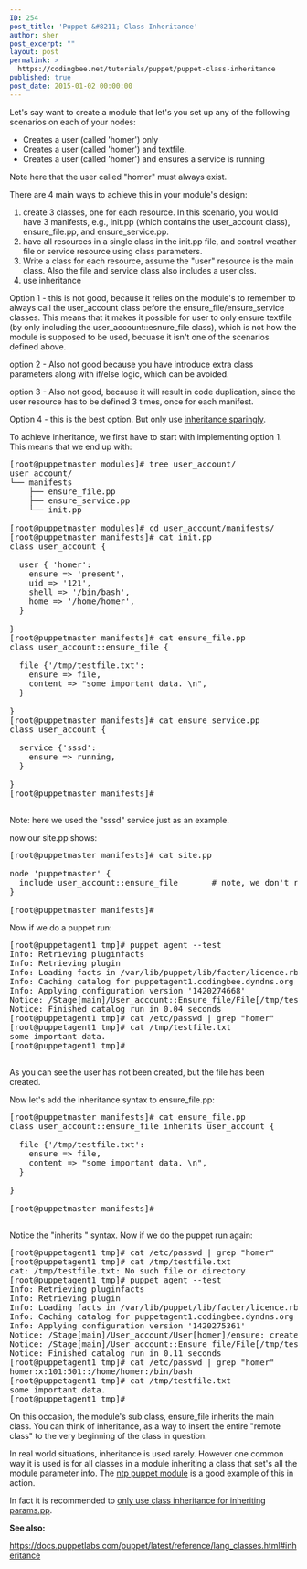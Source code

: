 ```yaml
---
ID: 254
post_title: 'Puppet &#8211; Class Inheritance'
author: sher
post_excerpt: ""
layout: post
permalink: >
  https://codingbee.net/tutorials/puppet/puppet-class-inheritance
published: true
post_date: 2015-01-02 00:00:00
---
```

Let's say want to create a module that let's you set up any of the following scenarios on each of your nodes:

<ul>
	<li>Creates a user (called 'homer') only</li>
	<li>Creates a user (called 'homer') and textfile. </li>
        <li>Creates a user (called 'homer') and ensures a service is running</li>
</ul>

Note here that the user called "homer" must always exist. 





There are 4 main ways to achieve this in your module's design:

<ol>
	<li>create 3 classes, one for each resource. In this scenario, you would have 3 manifests, e.g., init.pp (which contains the user_account class), ensure_file.pp, and ensure_service.pp.	</li>
	<li>have all resources in a single class in the init.pp file, and control weather file or service resource using class parameters.</li>
	<li>Write a class for each resource, assume the "user" resource is the main class. Also the file and service class also includes a user clss. </li>
	<li>use inheritance</li>
</ol>







Option 1 - this is not good, because it relies on the module's to remember to always call the user_account class before the ensure_file/ensure_service classes. This means that it makes it possible for user to only ensure textfile (by only including the user_account::esnure_file class), which is not how the module is supposed to be used, becuase it isn't one of the scenarios defined above. 

option 2 - Also not good because you have introduce extra class parameters along with if/else logic, which can be avoided. 

option 3 - Also not good, because it will result in code duplication, since the user resource has to be defined 3 times, once for each manifest.  

Option 4 - this is the best option. But only use <a href="https://docs.puppetlabs.com/puppet/latest/reference/lang_classes.fin">inheritance sparingly</a>. 

To achieve inheritance, we first have to start with implementing option 1. This means that we end up with:

<pre>
[root@puppetmaster modules]# tree user_account/
user_account/
└── manifests
    ├── ensure_file.pp
    ├── ensure_service.pp
    └── init.pp

[root@puppetmaster modules]# cd user_account/manifests/
[root@puppetmaster manifests]# cat init.pp 
class user_account {

  user { 'homer':
    ensure => 'present',
    uid => '121',
    shell => '/bin/bash',
    home => '/home/homer',
  }

}
[root@puppetmaster manifests]# cat ensure_file.pp 
class user_account::ensure_file {

  file {'/tmp/testfile.txt':
    ensure => file,
    content => "some important data. \n",
  }

}
[root@puppetmaster manifests]# cat ensure_service.pp 
class user_account {

  service {'sssd':
    ensure => running,
  }

}
[root@puppetmaster manifests]# 

</pre>

Note: here we used the "sssd" service just as an example. 

now our site.pp shows:

<pre>
[root@puppetmaster manifests]# cat site.pp 

node 'puppetmaster' {
  include user_account::ensure_file       # note, we don't reference the main class, only side one. 
}

[root@puppetmaster manifests]# 
</pre>

Now if we do a puppet run:

<pre>
[root@puppetagent1 tmp]# puppet agent --test
Info: Retrieving pluginfacts
Info: Retrieving plugin
Info: Loading facts in /var/lib/puppet/lib/facter/licence.rb
Info: Caching catalog for puppetagent1.codingbee.dyndns.org
Info: Applying configuration version '1420274668'
Notice: /Stage[main]/User_account::Ensure_file/File[/tmp/testfile.txt]/ensure: defined content as '{md5}171ec60a7385ef54e21ed94eeab21850'
Notice: Finished catalog run in 0.04 seconds
[root@puppetagent1 tmp]# cat /etc/passwd | grep "homer"
[root@puppetagent1 tmp]# cat /tmp/testfile.txt
some important data.
[root@puppetagent1 tmp]#

</pre>

As you can see the user has not been created, but the file has been created. 

Now let's add the inheritance syntax to ensure_file.pp:

<pre>
[root@puppetmaster manifests]# cat ensure_file.pp
class user_account::ensure_file inherits user_account {

  file {'/tmp/testfile.txt':
    ensure => file,
    content => "some important data. \n",
  }

}

[root@puppetmaster manifests]#

</pre>

Notice the "inherits <fqdn of class name>" syntax. Now if we do the puppet run again:

<pre>
[root@puppetagent1 tmp]# cat /etc/passwd | grep "homer"
[root@puppetagent1 tmp]# cat /tmp/testfile.txt
cat: /tmp/testfile.txt: No such file or directory
[root@puppetagent1 tmp]# puppet agent --test
Info: Retrieving pluginfacts
Info: Retrieving plugin
Info: Loading facts in /var/lib/puppet/lib/facter/licence.rb
Info: Caching catalog for puppetagent1.codingbee.dyndns.org
Info: Applying configuration version '1420275361'
Notice: /Stage[main]/User_account/User[homer]/ensure: created
Notice: /Stage[main]/User_account::Ensure_file/File[/tmp/testfile.txt]/ensure: defined content as '{md5}171ec60a7385ef54e21ed94eeab21850'
Notice: Finished catalog run in 0.11 seconds
[root@puppetagent1 tmp]# cat /etc/passwd | grep "homer"
homer:x:101:501::/home/homer:/bin/bash
[root@puppetagent1 tmp]# cat /tmp/testfile.txt
some important data.
[root@puppetagent1 tmp]#
</pre>

On this occasion, the module's sub class, ensure_file inherits the main class. You can think of inheritance, as a way to insert the entire "remote class" to the very beginning of the class in question. 

In real world situations, inheritance is used rarely. However one common way it is used is for all classes in a module inheriting a class that set's all the module parameter info. The <a href="https://github.com/puppetlabs/puppetlabs-ntp/tree/master/manifests">ntp puppet module</a> is a good example of this in action. 

In fact it is recommended to <a href="http://garylarizza.com/blog/2014/02/17/puppet-workflow-part-1/">only use class inheritance for inheriting params.pp</a>.  



<strong>See also:</strong>

https://docs.puppetlabs.com/puppet/latest/reference/lang_classes.html#inheritance

</pre>